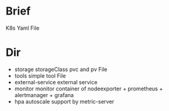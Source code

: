 # Brief 
K8s Yaml File

# Dir 
 - storage storageClass pvc and pv File
 - tools simple tool File
 - external-service external service
 - monitor monitor container of nodeexporter + prometheus + alertmanager + grafana 
 - hpa autoscale support by metric-server
